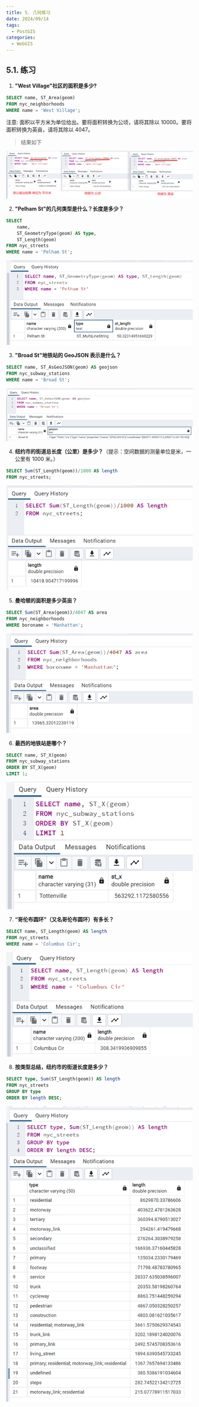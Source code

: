 ```yaml
---
title: 5. 几何练习
date: 2024/09/14
tags:
  - PostGIS
categories:
  - WebGIS
---
```


## 5.1. 练习

1. **"West Village"社区的面积是多少?**

```sql
SELECT name, ST_Area(geom)
FROM nyc_neighborhoods
WHERE name = 'West Village';
```

注意: 面积以平方米为单位给出。要将面积转换为公顷，请将其除以 10000。要将面积转换为英亩，请将其除以 4047。

> 结果如下

![alt text](./images/5/image1.png)

2. **"Pelham St"的几何类型是什么？长度是多少？**

```sql
SELECT
	name,
	ST_GeometryType(geom) AS type,
	ST_Length(geom)
FROM nyc_streets
WHERE name = 'Pelham St';
```

![alt text](./images/5/image2.png)

3. **"Broad St"地铁站的 GeoJSON 表示是什么？**

```sql
SELECT name, ST_AsGeoJSON(geom) AS geojson
FROM nyc_subway_stations
WHERE name = 'Broad St';
```

![alt text](./images/5/image3.png)

4. **纽约市的街道总长度（公里）是多少？**（提示：空间数据的测量单位是米，一公里有 1000 米。）

```sql
SELECT Sum(ST_Length(geom))/1000 AS length
FROM nyc_streets;
```

![alt text](./images/5/image4.png)

5. **曼哈顿的面积是多少英亩？**

```sql
SELECT Sum(ST_Area(geom))/4047 AS area
FROM nyc_neighborhoods
WHERE boroname = 'Manhattan';
```

![alt text](./images/5/image5.png)

6. **最西的地铁站是哪个？**

```sql
SELECT name, ST_X(geom)
FROM nyc_subway_stations
ORDER BY ST_X(geom)
LIMIT 1;
```

![alt text](./images/5/image6.png)

7. **“哥伦布圆环”（又名哥伦布圆环）有多长？**

```sql
SELECT name, ST_Length(geom) AS length
FROM nyc_streets
WHERE name = 'Columbus Cir';
```

![alt text](./images/5/image7.png)

8. **按类型总结，纽约市的街道长度是多少？**

```sql
SELECT type, Sum(ST_Length(geom)) AS length
FROM nyc_streets
GROUP BY type
ORDER BY length DESC;
```

![alt text](./images/5/image8.png)
